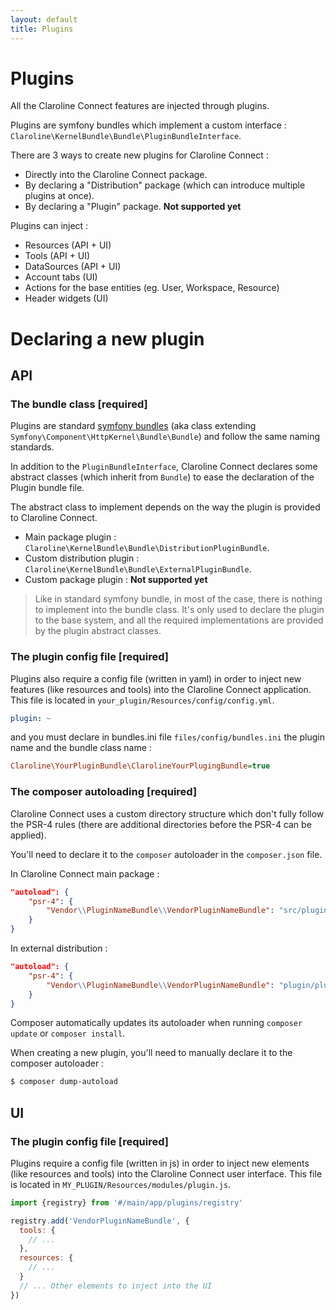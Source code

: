 ```yaml
---
layout: default
title: Plugins
---
```


# Plugins

All the Claroline Connect features are injected through plugins.

Plugins are symfony bundles which implement a custom interface : `Claroline\KernelBundle\Bundle\PluginBundleInterface`.

There are 3 ways to create new plugins for Claroline Connect :
- Directly into the Claroline Connect package.
- By declaring a "Distribution" package (which can introduce multiple plugins at once).
- By declaring a "Plugin" package. **Not supported yet**

Plugins can inject :
  - Resources (API + UI)
  - Tools (API + UI)
  - DataSources (API + UI)
  - Account tabs (UI)
  - Actions for the base entities (eg. User, Workspace, Resource)
  - Header widgets (UI)


# Declaring a new plugin

## API

### The bundle class **[required]**

Plugins are standard [symfony bundles](https://symfony.com/doc/current/bundles.html) (aka class extending `Symfony\Component\HttpKernel\Bundle\Bundle`)
and follow the same naming standards.

In addition to the `PluginBundleInterface`, Claroline Connect declares some abstract classes (which inherit from `Bundle`) to ease the declaration
of the Plugin bundle file.

The abstract class to implement depends on the way the plugin is provided to Claroline Connect.

- Main package plugin : `Claroline\KernelBundle\Bundle\DistributionPluginBundle`.
- Custom distribution plugin : `Claroline\KernelBundle\Bundle\ExternalPluginBundle`.
- Custom package plugin : **Not supported yet**

> Like in standard symfony bundle, in most of the case, there is nothing to implement into the bundle class.
It's only used to declare the plugin to the base system, and all the required implementations are provided by
the plugin abstract classes.

### The plugin config file **[required]**

Plugins also require a config file (written in yaml) in order to inject new features (like resources and tools) into the Claroline Connect application.
This file is located in `your_plugin/Resources/config/config.yml`.

```yaml
plugin: ~
```

and you must declare in bundles.ini file ``files/config/bundles.ini`` the plugin name and the bundle class name :
```ini
Claroline\YourPluginBundle\ClarolineYourPlugingBundle=true
```

### The composer autoloading **[required]**
Claroline Connect uses a custom directory structure which don't fully follow the PSR-4 rules 
(there are additional directories before the PSR-4 can be applied).

You'll need to declare it to the `composer` autoloader in the `composer.json` file.

In Claroline Connect main package :

```json
"autoload": {
    "psr-4": {
        "Vendor\\PluginNameBundle\\VendorPluginNameBundle": "src/plugin/plugin-name"
    }
}
```

In external distribution :

```json
"autoload": {
    "psr-4": {
        "Vendor\\PluginNameBundle\\VendorPluginNameBundle": "plugin/plugin-name"
    }
}
```

Composer automatically updates its autoloader when running `composer update` or `composer install`.

When creating a new plugin, you'll need to manually declare it to the composer autoloader :

```bash
$ composer dump-autoload
``` 

## UI

### The plugin config file **[required]**

Plugins require a config file (written in js) in order to inject new elements (like resources and tools) into the Claroline Connect user interface.
This file is located in `MY_PLUGIN/Resources/modules/plugin.js`.

```js
import {registry} from '#/main/app/plugins/registry'

registry.add('VendorPluginNameBundle', {
  tools: {
    // ...
  },
  resources: {
    // ...
  }
  // ... Other elements to inject into the UI
})
```
